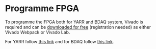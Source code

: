 Programme FPGA
==============

To programme the FPGA both for YARR and BDAQ system, Vivado is required and can be [downloaded for
free](https://www.xilinx.com/support/download.html) (registration
needed) as either Vivado Webpack or Vivado Lab.

For YARR follow [this link](https://github.com/Yarr/Yarr-fw/blob/master/syn/xpressk7/README.md)
and for BDAQ follow [this
link](https://gitlab.cern.ch/silab/bdaq53/wikis/Hardware/fpga-configuration).
